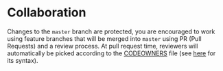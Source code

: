 # Collaboration

Changes to the `master` branch are protected, you are encouraged to work using
feature branches that will be merged into `master` using PR (Pull Requests) and
a review process. At pull request time, reviewers will automatically be picked
according to the [CODEOWNERS](./CODEOWNERS) file (see [here][codeowners] for its
syntax).

  [codeowners]: https://docs.github.com/en/repositories/managing-your-repositorys-settings-and-features/customizing-your-repository/about-code-owners